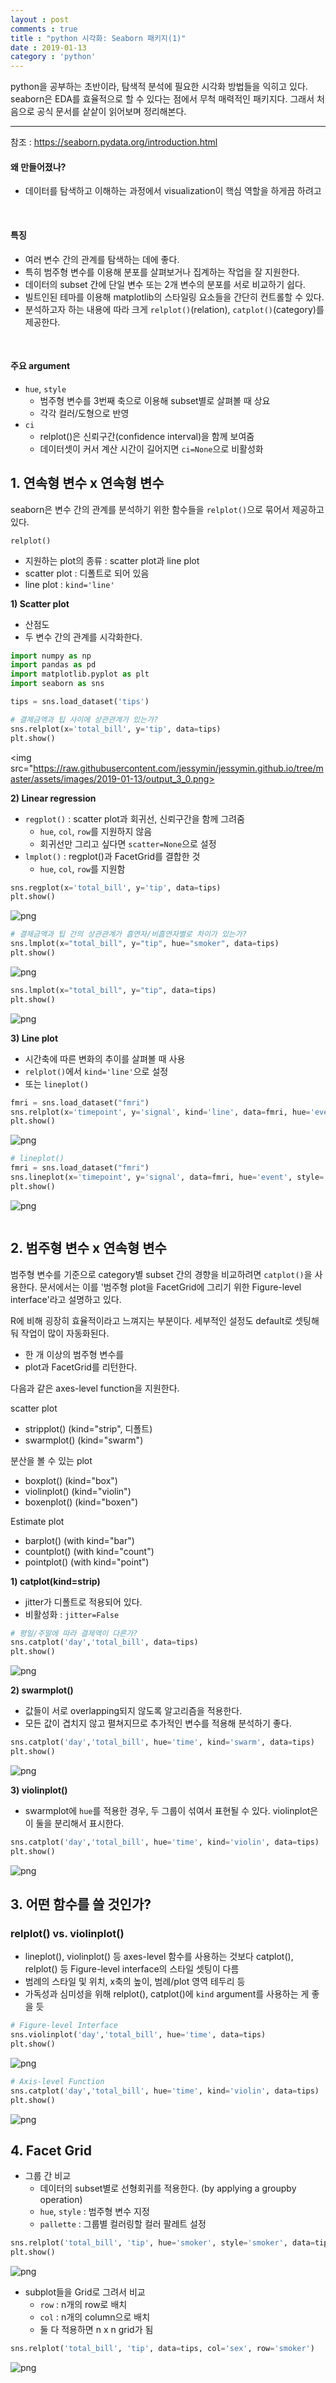 ```yaml
---
layout : post
comments : true
title : "python 시각화: Seaborn 패키지(1)"
date : 2019-01-13
category : 'python'
---
```



python을 공부하는 초반이라, 탐색적 분석에 필요한 시각화 방법들을 익히고 있다. seaborn은 EDA를 효율적으로 할 수 있다는 점에서 무척 매력적인 패키지다. 그래서 처음으로 공식 문서를 샅샅이 읽어보며 정리해본다.

---

참조 : https://seaborn.pydata.org/introduction.html

#### 왜 만들어졌나?
- 데이터를 탐색하고 이해하는 과정에서 visualization이 핵심 역할을 하게끔 하려고
<br>

#### 특징

- 여러 변수 간의 관계를 탐색하는 데에 좋다.
- 특히 범주형 변수를 이용해 분포를 살펴보거나 집계하는 작업을 잘 지원한다.  
- 데이터의 subset 간에 단일 변수 또는 2개 변수의 분포를 서로 비교하기 쉽다.
- 빌트인된 테마를 이용해 matplotlib의 스타일링 요소들을 간단히 컨트롤할 수 있다.
- 분석하고자 하는 내용에 따라 크게 `relplot()`(relation), `catplot()`(category)를 제공한다.  
<br>

#### 주요 argument
- `hue`, `style`
  - 범주형 변수를 3번째 축으로 이용해 subset별로 살펴볼 때 상요
  - 각각 컬러/도형으로 반영
- `ci`
  - relplot()은 신뢰구간(confidence interval)을 함께 보여줌
  - 데이터셋이 커서 계산 시간이 길어지면 `ci=None`으로 비활성화

## 1. 연속형 변수 x 연속형 변수

seaborn은 변수 간의 관계를 분석하기 위한 함수들을 `relplot()`으로 묶어서 제공하고 있다.

`relplot()`
 - 지원하는 plot의 종류 : scatter plot과 line plot
 - scatter plot : 디폴트로 되어 있음
 - line plot : `kind='line'`

**1) Scatter plot**

 - 산점도
 - 두 변수 간의 관계를 시각화한다.


```python
import numpy as np
import pandas as pd
import matplotlib.pyplot as plt
import seaborn as sns

tips = sns.load_dataset('tips')

# 결제금액과 팁 사이에 상관관계가 있는가?
sns.relplot(x='total_bill', y='tip', data=tips)
plt.show()
```


<img src="https://raw.githubusercontent.com/jessymin/jessymin.github.io/tree/master/assets/images/2019-01-13/output_3_0.png>


**2) Linear regression**
- `regplot()` : scatter plot과 회귀선, 신뢰구간을 함께 그려줌
    - `hue`, `col`, `row`를 지원하지 않음
    - 회귀선만 그리고 싶다면 `scatter=None`으로 설정
- `lmplot()` : regplot()과 FacetGrid를 결합한 것
    - `hue`, `col`, `row`를 지원함



```python
sns.regplot(x='total_bill', y='tip', data=tips)
plt.show()
```

![png](./assets/images/2019-01-13/output_5_1.png)



```python
# 결제금액과 팁 간의 상관관계가 흡연자/비흡연자별로 차이가 있는가?
sns.lmplot(x="total_bill", y="tip", hue="smoker", data=tips)
plt.show()
```

![png](./assets/images/2019-01-13/output_6_1.png)


```python
sns.lmplot(x="total_bill", y="tip", data=tips)
plt.show()
```

![png](./assets/images/2019-01-13/output_7_1.png)


**3) Line plot**

- 시간축에 따른 변화의 추이를 살펴볼 때 사용
- `relplot()`에서 `kind='line'`으로 설정
- 또는 `lineplot()`


```python
fmri = sns.load_dataset("fmri")
sns.relplot(x='timepoint', y='signal', kind='line', data=fmri, hue='event', style='event', ci=None)
plt.show()
```


![png](./assets/images/2019-01-13/output_9_0.png)



```python
# lineplot()
fmri = sns.load_dataset("fmri")
sns.lineplot(x='timepoint', y='signal', data=fmri, hue='event', style='event')
plt.show()
```

![png](./assets/images/2019-01-13/output_10_1.png)



```python

```

## 2. 범주형 변수 x 연속형 변수

범주형 변수를 기준으로 category별 subset 간의 경향을 비교하려면 `catplot()`을 사용한다. 문서에서는 이를 '범주형 plot을 FacetGrid에 그리기 위한 Figure-level interface'라고 설명하고 있다.  

R에 비해 굉장히 효율적이라고 느껴지는 부분이다. 세부적인 설정도 default로 셋팅해둬 작업이 많이 자동화된다.

 - 한 개 이상의 범주형 변수를
 - plot과 FacetGrid를 리턴한다.


다음과 같은 axes-level function을 지원한다.

scatter plot
- stripplot() (kind="strip", 디폴트)
- swarmplot() (kind="swarm")

분산을 볼 수 있는 plot
- boxplot() (kind="box")
- violinplot() (kind="violin")
- boxenplot() (kind="boxen")

Estimate plot
- barplot() (with kind="bar")
- countplot() (with kind="count")
- pointplot() (with kind="point")


**1) catplot(kind=strip)**
 - jitter가 디폴트로 적용되어 있다.
 - 비활성화 : `jitter=False`


```python
# 평일/주말에 따라 결제액이 다른가?
sns.catplot('day','total_bill', data=tips)
plt.show()
```


![png](./assets/images/2019-01-13/output_13_0.png)


**2) swarmplot()**  
 - 값들이 서로 overlapping되지 않도록 알고리즘을 적용한다.
 - 모든 값이 겹치지 않고 펼쳐지므로 추가적인 변수를 적용해 분석하기 좋다.


```python
sns.catplot('day','total_bill', hue='time', kind='swarm', data=tips)
plt.show()
```


![png](./assets/images/2019-01-13/output_15_0.png)


**3) violinplot()**
- swarmplot에 `hue`를 적용한 경우, 두 그룹이 섞여서 표현될 수 있다. violinplot은 이 둘을 분리해서 표시한다.


```python
sns.catplot('day','total_bill', hue='time', kind='violin', data=tips)
plt.show()
```

![png](./assets/images/2019-01-13/output_17_1.png)


## 3. 어떤 함수를 쓸 것인가?

### relplot() vs. violinplot()

- lineplot(), violinplot() 등 axes-level 함수를 사용하는 것보다 catplot(), relplot() 등 Figure-level interface의 스타일 셋팅이 다름
- 범례의 스타일 및 위치, x축의 높이, 범례/plot 영역 테두리 등
- 가독성과 심미성을 위해 relplot(), catplot()에 `kind` argument를 사용하는 게 좋을 듯


```python
# Figure-level Interface
sns.violinplot('day','total_bill', hue='time', data=tips)
plt.show()
```
![png](./assets/images/2019-01-13/output_20_2.png)

```python
# Axis-level Function
sns.catplot('day','total_bill', hue='time', kind='violin', data=tips)
plt.show()
```

![png](./assets/images/2019-01-13/output_21_1.png)


## 4. Facet Grid

- 그룹 간 비교
  - 데이터의 subset별로 선형회귀를 적용한다. (by applying a groupby operation)
  - `hue`, `style` : 범주형 변수 지정
  - `pallette` : 그룹별 컬러링할 컬러 팔레트 설정


```python
sns.relplot('total_bill', 'tip', hue='smoker', style='smoker', data=tips)
plt.show()
```

![png](./assets/images/2019-01-13/output_24_1.png)



- subplot들을 Grid로 그려서 비교
  - `row` : n개의 row로 배치
  - `col` : n개의 column으로 배치
  - 둘 다 적용하면 n x n grid가 됨


```python
sns.relplot('total_bill', 'tip', data=tips, col='sex', row='smoker')
```

![png](./assets/images/2019-01-13/output_26_1.png)

